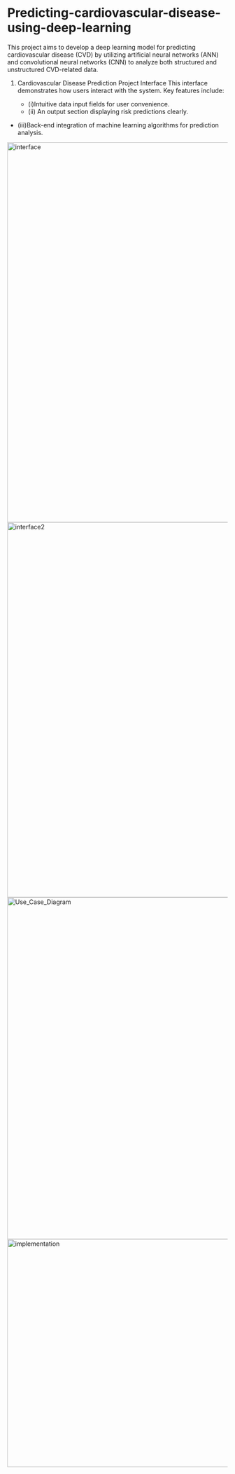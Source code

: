 # Predicting-cardiovascular-disease-using-deep-learning
This project aims to develop a deep learning model for predicting cardiovascular disease (CVD) by utilizing artificial neural networks (ANN) and convolutional neural networks (CNN) to analyze both structured and unstructured CVD-related data.

1. Cardiovascular Disease Prediction Project Interface
This interface demonstrates how users interact with the system. Key features include:

   * (i)Intuitive data input fields for user convenience.
   * (ii) An output section displaying risk predictions clearly.
  *  (iii)Back-end integration of machine learning algorithms for prediction analysis.
<img width="1903" height="868" alt="interface" src="https://github.com/user-attachments/assets/ac68a487-8a14-4c3b-bfeb-1ff133b8886b" />

<img width="1905" height="857" alt="interface2" src="https://github.com/user-attachments/assets/56c0dc48-f011-41b1-a91d-b1effb6d04b0" />
<img width="921" height="781" alt="Use_Case_Diagram" src="https://github.com/user-attachments/assets/3b9a8029-fe2c-419c-bb0a-223dabfb7837" />
<img width="801" height="521" alt="implementation" src="https://github.com/user-attachments/assets/241d060a-4753-4452-a0b3-99f0548ec955" />
